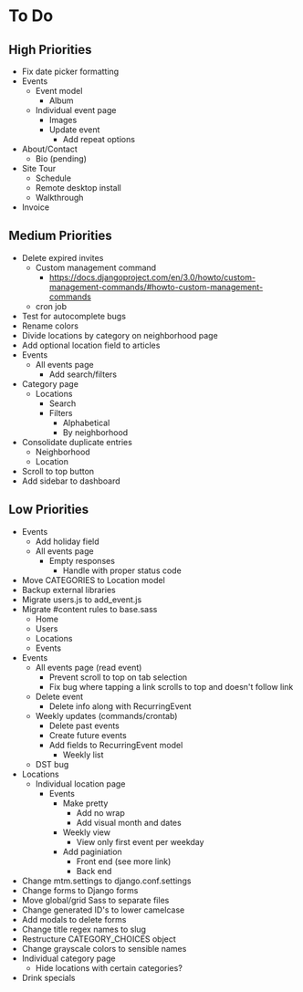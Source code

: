 # To Do

## High Priorities

- Fix date picker formatting
- Events
  - Event model
    - Album
  - Individual event page
    - Images
    - Update event
      - Add repeat options
- About/Contact
  - Bio (pending)
- Site Tour
  - Schedule
  - Remote desktop install
  - Walkthrough
- Invoice

## Medium Priorities

- Delete expired invites
  - Custom management command
    - https://docs.djangoproject.com/en/3.0/howto/custom-management-commands/#howto-custom-management-commands
  - cron job
- Test for autocomplete bugs
- Rename colors
- Divide locations by category on neighborhood page
- Add optional location field to articles
- Events
  - All events page
    - Add search/filters
- Category page
  - Locations
    - Search
    - Filters
      - Alphabetical
      - By neighborhood
- Consolidate duplicate entries
  - Neighborhood
  - Location
- Scroll to top button
- Add sidebar to dashboard

## Low Priorities

- Events
  - Add holiday field
  - All events page
    - Empty responses
      - Handle with proper status code
- Move CATEGORIES to Location model
- Backup external libraries
- Migrate users.js to add_event.js
- Migrate #content rules to base.sass
  - Home
  - Users
  - Locations
  - Events
- Events
  - All events page (read event)
    - Prevent scroll to top on tab selection
    - Fix bug where tapping a link scrolls to top and doesn't follow link
  - Delete event
    - Delete info along with RecurringEvent
  - Weekly updates (commands/crontab)
    - Delete past events
    - Create future events
    - Add fields to RecurringEvent model
      - Weekly list
  - DST bug
- Locations
  - Individual location page
    - Events
      - Make pretty
        - Add no wrap
        - Add visual month and dates
      - Weekly view
        - View only first event per weekday
      - Add paginiation
        - Front end (see more link)
        - Back end
- Change mtm.settings to django.conf.settings
- Change forms to Django forms
- Move global/grid Sass to separate files
- Change generated ID's to lower camelcase
- Add modals to delete forms
- Change title regex names to slug
- Restructure CATEGORY_CHOICES object
- Change grayscale colors to sensible names
- Individual category page
  - Hide locations with certain categories?
- Drink specials
